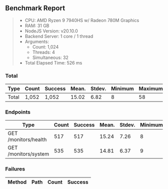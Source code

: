 ## Benchmark Report
> - CPU: AMD Ryzen 9 7940HS w/ Radeon 780M Graphics     
> - RAM: 31 GB
> - NodeJS Version: v20.10.0
> - Backend Server: 1 core / 1 thread
> - Arguments: 
>   - Count: 1,024
>   - Threads: 4
>   - Simultaneous: 32
> - Total Elapsed Time: 526 ms

### Total
Type | Count | Success | Mean. | Stdev. | Minimum | Maximum
----|----|----|----|----|----|----
Total | 1,052 | 1,052 | 15.02 | 6.82 | 8 | 58

### Endpoints
Type | Count | Success | Mean. | Stdev. | Minimum | Maximum
----|----|----|----|----|----|----
GET /monitors/health | 517 | 517 | 15.24 | 7.26 | 8 | 58
GET /monitors/system | 535 | 535 | 14.81 | 6.37 | 9 | 58

### Failures
Method | Path | Count | Success
-------|------|-------|--------